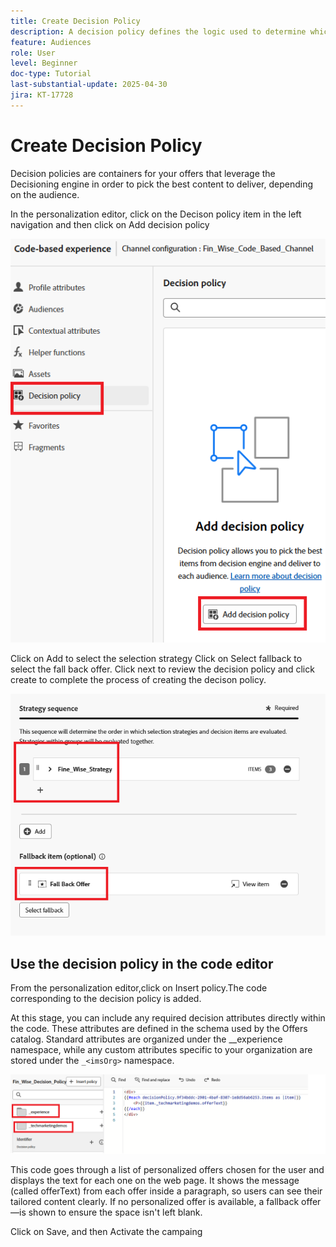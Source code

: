 ```yaml
---
title: Create Decision Policy 
description: A decision policy defines the logic used to determine which offers are delivered to a user during personalization.
feature: Audiences
role: User
level: Beginner
doc-type: Tutorial
last-substantial-update: 2025-04-30
jira: KT-17728
---
```


# Create Decision Policy

Decision policies are containers for your offers that leverage the Decisioning engine in order to pick the best content to deliver, depending on the audience.

In the personalization editor, click on the Decison policy item in the left navigation and then click on Add decision policy

![create-decision-policy](assets/decision-policy.png)

Click on Add to select the selection strategy
Click on Select fallback to select the fall back offer.
Click next to review the decision policy and click create to complete the process of creating the decison policy.


![decision-policy](assets/decision-policy2.png)


## Use the decision policy in the code editor

From the personalization editor,click on Insert policy.The code corresponding to the decision policy is added.

At this stage, you can include any required decision attributes directly within the code. These attributes are defined in the schema used by the Offers catalog. Standard attributes are organized under the __experience namespace, while any custom attributes specific to your organization are stored under the `_<imsOrg>` namespace.

![using_decision_polcy](assets/Insert-policy.png)

This code goes through a list of personalized offers chosen for the user and displays the text for each one on the web page. It shows the message (called offerText) from each offer inside a paragraph, so users can see their tailored content clearly.
If no personalized offer is available, a fallback offer—is shown to ensure the space isn't left blank.

Click on Save, and then Activate the campaing